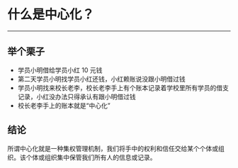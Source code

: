 # 什么是中心化？

---

## 举个栗子

* 学员小明借给学员小红 10 元钱
* 第二天学员小明找学员小红还钱，小红赖账说没跟小明借过钱
* 学员小明找来校长老李，校长老李手上有个账本记录着学校里所有学员的借支记录，小红没办法只得承认有跟小明借过钱
* 校长老李手上的账本就是“中心化”

## 结论

所谓中心化就是一种集权管理机制，我们将手中的权利和信任交给某个个体或组织。该个体或组织集中保管我们所有人的信息或记录。